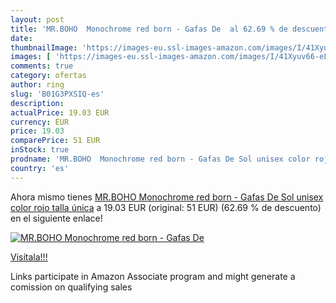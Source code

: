 ```yaml
---
layout: post
title: 'MR.BOHO  Monochrome red born - Gafas De  al 62.69 % de descuento'
date: 
thumbnailImage: 'https://images-eu.ssl-images-amazon.com/images/I/41Xyuv66-eL._SL200_.jpg'
images: [ 'https://images-eu.ssl-images-amazon.com/images/I/41Xyuv66-eL._SL200_.jpg' ]
comments: true
category: ofertas
author: ring
slug: 'B01G3PXSIQ-es'
description:
actualPrice: 19.03 EUR
currency: EUR
price: 19.03
comparePrice: 51 EUR
inStock: true
prodname: 'MR.BOHO  Monochrome red born - Gafas De Sol unisex color rojo  talla única'
country: 'es'
---
```


Ahora mismo tienes [MR.BOHO  Monochrome red born - Gafas De Sol unisex color rojo  talla única](https://www.amazon.es/dp/B01G3PXSIQ/?tag=tolees-21) a 19.03 EUR (original: 51 EUR) (62.69 %  de descuento) en el siguiente enlace!

[![MR.BOHO  Monochrome red born - Gafas De ](https://images-eu.ssl-images-amazon.com/images/I/41Xyuv66-eL._SL200_.jpg)](https://www.amazon.es/dp/B01G3PXSIQ/?tag=tolees-21)

[Visítala!!!](https://www.amazon.es/dp/B01G3PXSIQ/?tag=tolees-21)

Links participate in Amazon Associate program and might generate a comission on qualifying sales
